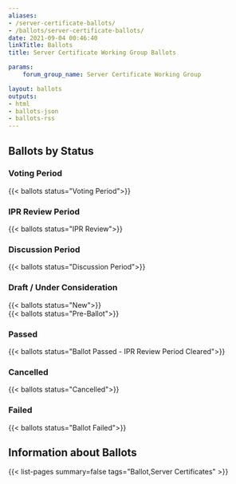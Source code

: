 ```yaml
---
aliases:
- /server-certificate-ballots/
- /ballots/server-certificate-ballots/
date: 2021-09-04 00:46:40
linkTitle: Ballots
title: Server Certificate Working Group Ballots

params:
    forum_group_name: Server Certificate Working Group

layout: ballots
outputs:
- html
- ballots-json
- ballots-rss
---
```


## Ballots by Status

### Voting Period

{{< ballots status="Voting Period">}}

### IPR Review Period

{{< ballots status="IPR Review">}}

### Discussion Period

{{< ballots status="Discussion Period">}}

### Draft / Under Consideration

{{< ballots status="New">}}  
{{< ballots status="Pre-Ballot">}}

### Passed

{{< ballots status="Ballot Passed - IPR Review Period Cleared">}}

### Cancelled

{{< ballots status="Cancelled">}}

### Failed

{{< ballots status="Ballot Failed">}}  

## Information about Ballots

{{< list-pages summary=false tags="Ballot,Server Certificates" >}}